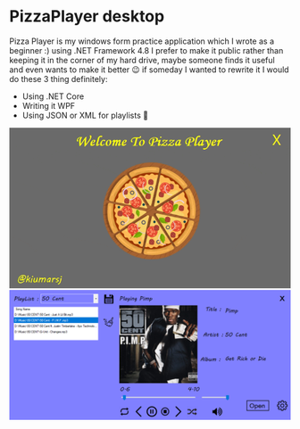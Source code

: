# PizzaPlayer desktop
Pizza Player is my windows form practice application which I wrote as a beginner :) using .NET Framework 4.8
I prefer to make it public rather than keeping it in the corner of my hard drive, maybe someone finds it useful and even wants to make it better 😉
if someday I wanted to rewrite it I would do these 3 thing definitely:
- Using .NET Core
- Writing it WPF
- Using JSON or XML for playlists 🙂

![Loading Form](/screenshot/demo.gif)
![Main Form](/screenshot/app.png)
